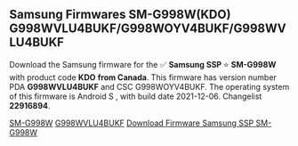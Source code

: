 <h2>Samsung Firmwares SM-G998W(KDO) G998WVLU4BUKF/G998WOYV4BUKF/G998WVLU4BUKF</h2>
Download the Samsung firmware for the ✅ <strong>Samsung SSP </strong> ⭐ <strong>SM-G998W</strong> with product code <strong>KDO</strong> <strong> from Canada</strong>. This firmware has version number PDA <strong>G998WVLU4BUKF</strong> and CSC G998WOYV4BUKF. The operating system of this firmware is Android S , with build date 2021-12-06. Changelist <strong>22916894</strong>.


[SM-G998W](https://samfirm.shop/samsung/model/SM-G998W)
[G998WVLU4BUKF](https://samfirm.shop/samsung/pda/G998WVLU4BUKF)
[Download Firmware Samsung SSP SM-G998W](https://samfirm.shop/samsung/firmware/480241)
